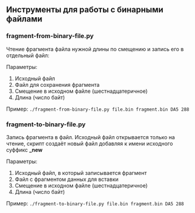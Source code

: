 ## Инструменты для работы с бинарными файлами

### fragment-from-binary-file.py
Чтение фрагмента файла нужной длины по смещению и запись его в отдельный файл:

Параметры:
1. Исходный файл
2. Файл для сохранения фрагмента
3. Смещение в исходном файле (шестнадцатеричное)
4. Длина (число байт)

Пример:
`./fragment-from-binary-file.py file.bin fragment.bin DA5 288`

### fragment-to-binary-file.py
Запись фрагмента в файл. Исходный файл открывается только на чтение, скрипт создаёт новый файл добавляя к имени исходного суффикс **_new**

Параметры:
1. Исходный файл, в который записывается фрагмент 
2. Файл с фрагментом данных для вставки
3. Смещение в исходном файле (шестнадцатеричное)
4. Длина (число байт)

Пример:
`./fragment-to-binary-file.py file.bin fragment.bin DA5 288`
